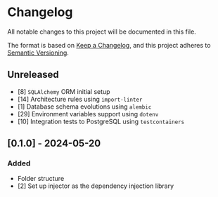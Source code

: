 # Changelog

All notable changes to this project will be documented in this file.

The format is based on [Keep a Changelog](https://keepachangelog.com/en/1.1.0/),
and this project adheres to [Semantic Versioning](https://semver.org/spec/v2.0.0.html).

## Unreleased
- [8] `SQLAlchemy` ORM initial setup
- [14] Architecture rules using `import-linter`
- [1] Database schema evolutions using `alembic`
- [29] Environment variables support using `dotenv`
- [10] Integration tests to PostgreSQL using `testcontainers` 

## [0.1.0] - 2024-05-20
### Added
- Folder structure
- [2] Set up injector as the dependency injection library